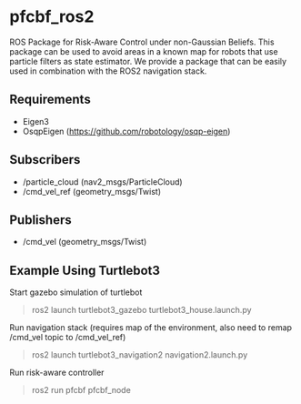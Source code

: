 # pfcbf_ros2
 ROS Package for Risk-Aware Control under non-Gaussian Beliefs. This package can be used to avoid areas in a known map for robots that use particle filters as state estimator. We provide a package that can be easily used in combination with the ROS2 navigation stack.

## Requirements ##
* Eigen3
* OsqpEigen (https://github.com/robotology/osqp-eigen)

## Subscribers ##
* /particle_cloud (nav2_msgs/ParticleCloud)
* /cmd_vel_ref (geometry_msgs/Twist)

## Publishers ##
* /cmd_vel (geometry_msgs/Twist)

## Example Using Turtlebot3
Start gazebo simulation of turtlebot
> ros2 launch turtlebot3_gazebo turtlebot3_house.launch.py

Run navigation stack (requires map of the environment, also need to remap /cmd_vel topic to /cmd_vel_ref)
> ros2 launch turtlebot3_navigation2 navigation2.launch.py

Run risk-aware controller
> ros2 run pfcbf pfcbf_node
